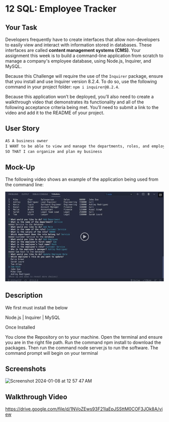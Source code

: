 # 12 SQL: Employee Tracker

## Your Task

Developers frequently have to create interfaces that allow non-developers to easily view and interact with information stored in databases. These interfaces are called **content management systems (CMS)**. Your assignment this week is to build a command-line application from scratch to manage a company's employee database, using Node.js, Inquirer, and MySQL.

Because this Challenge will require the use of the `Inquirer` package, ensure that you install and use Inquirer version 8.2.4. To do so, use the following command in your project folder: `npm i inquirer@8.2.4`.

Because this application won’t be deployed, you’ll also need to create a walkthrough video that demonstrates its functionality and all of the following acceptance criteria being met. You’ll need to submit a link to the video and add it to the README of your project.

## User Story

```md
AS A business owner
I WANT to be able to view and manage the departments, roles, and employees in my company
SO THAT I can organize and plan my business
```



## Mock-Up

The following video shows an example of the application being used from the command line:

[![A video thumbnail shows the command-line employee management application with a play button overlaying the view.](./Assets/12-sql-homework-video-thumbnail.png)](https://2u-20.wistia.com/medias/2lnle7xnpk)


## Description 
We first must install the below 

Node.js | Inquirer | MySQL

Once Installed

You clone the Repository on to your machine.
Open the terminal and ensure you are in the right file path.
Run the command npm install to download the packages.
Then run the command node server.js to run the software.
The command prompt will begin on your terminal



## Screenshots 
<img width="1356" alt="Screenshot 2024-01-08 at 12 57 47 AM" src="https://github.com/manjotpadda13/manjotpadda-employee-tracker/assets/79305241/62196bf1-0813-4108-b6c0-97b827bc44c5">





## Walkthrough Video 

https://drive.google.com/file/d/1NVoZEws93F21IaEpJSSttM0COF3JOk8A/view 



